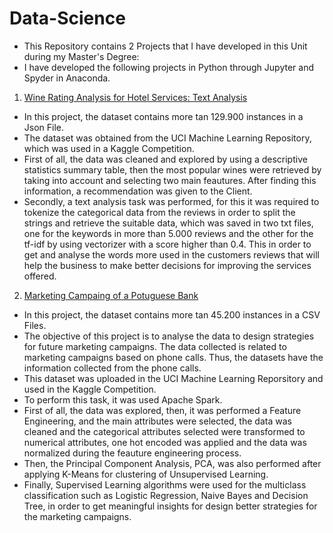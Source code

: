 # Data-Science

* This Repository contains 2 Projects that I have developed in this Unit during my Master's Degree:
* I have developed the following projects in Python through Jupyter and Spyder in Anaconda.

1. [Wine Rating Analysis for Hotel Services: Text Analysis](https://github.com/JoseGil93/Data-Science/blob/master/Wine%20Rating%20Analysis%20for%20Hotels.pdf)
* In this project, the dataset contains more tan 129.900 instances in a Json File. 
* The dataset was obtained from the UCI Machine Learning Repository, which was used in a Kaggle Competition. 
* First of all, the data was cleaned and explored by using a descriptive statistics summary table, then the most popular wines were retrieved by taking into account and selecting two main feautures. After finding this information, a recommendation was given to the Client. 
* Secondly, a text analysis task was performed, for this it was required to tokenize the categorical data from the reviews in order to split the strings and retrieve the suitable data, which was saved in two txt files, one for the keywords in more than 5.000 reviews and the other for the tf-idf by using vectorizer with a score higher than 0.4. This in order to get and analyse the words more used in the customers reviews that will help the business to make better decisions for improving the services offered. 

2. [Marketing Campaing of a Potuguese Bank]()
* In this project, the dataset contains more tan 45.200 instances in a CSV Files. 
* The objective of this project is to analyse the data to design strategies for future marketing campaigns. The data collected is related to marketing campaigns based on phone calls. Thus, the datasets have the information collected from the phone calls.
* This dataset was uploaded in the UCI Machine Learning Reporsitory and used in the Kaggle Competition. 
* To perform this task, it was used Apache Spark. 
* First of all, the data was explored, then, it was performed a Feature Engineering, and the main attributes were selected, the data was cleaned and the categorical attributes selected were transformed to numerical attributes, one hot encoded was applied and the data was normalized during the feauture engineering process. 
* Then, the Principal Component Analysis, PCA, was also performed after applying K-Means for clustering of Unsupervised Learning. 
* Finally, Supervised Learning algorithms were used for the multiclass classification such as Logistic Regression, Naive Bayes and Decision Tree, in order to get meaningful insights for design better strategies for the marketing campaigns. 


